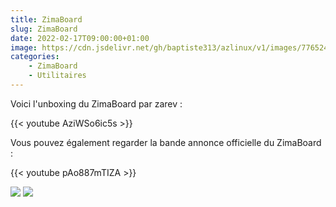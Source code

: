 ```yaml
---
title: ZimaBoard
slug: ZimaBoard
date: 2022-02-17T09:00:00+01:00
image: https://cdn.jsdelivr.net/gh/baptiste313/azlinux/v1/images/7765245/raw.webp
categories:
    - ZimaBoard
    - Utilitaires
---
```


Voici l'unboxing du ZimaBoard par zarev :

{{< youtube AziWSo6ic5s >}}

Vous pouvez également regarder la bande annonce officielle du ZimaBoard :

{{< youtube pAo887mTIZA >}}

![](https://cdn.shopify.com/s/files/1/0549/4495/6614/products/111.544_1080x.jpg?v=1644373228) ![](https://cdn.shopify.com/s/files/1/0549/4495/6614/products/0F9B0674_1080x.jpg?v=1644373570)
